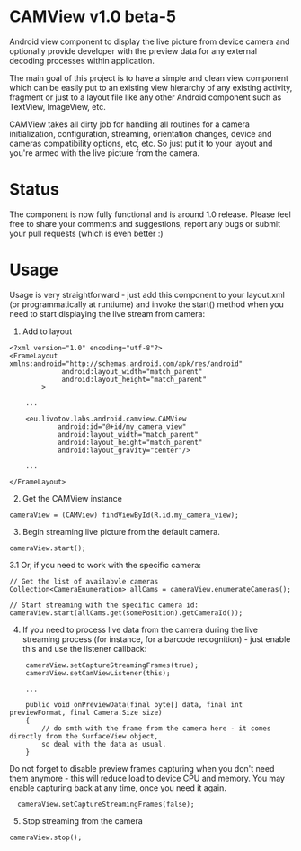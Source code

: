CAMView v1.0 beta-5
=======

 Android view component to display the live picture from device camera and optionally provide developer with the 
 preview data for any external decoding processes within application.

 The main goal of this project is to have a simple and clean view component which can be easily put to an existing
 view hierarchy of any existing activity, fragment or just to a layout file like any other Android component such as
 TextView, ImageView, etc. 
 
 CAMView takes all dirty job for handling all routines for a camera initialization, configuration, streaming, 
 orientation changes, device and cameras compatibility options, etc, etc. So just put it to your layout and you're armed
 with the live picture from the camera.


Status
======

 The component is now fully functional and is around 1.0 release. 
 Please feel free to share your comments and suggestions, report any bugs or submit your pull requests 
 (which is even better :)


Usage
=====

 Usage is very straightforward - just add this component to your layout.xml (or programmatically at runtiume)
 and invoke the start() method when you need to start displaying the live stream from camera:


 1. Add to layout

 ```
 <?xml version="1.0" encoding="utf-8"?>
 <FrameLayout xmlns:android="http://schemas.android.com/apk/res/android"
              android:layout_width="match_parent"
              android:layout_height="match_parent"
         >

     ...

     <eu.livotov.labs.android.camview.CAMView
             android:id="@+id/my_camera_view"
             android:layout_width="match_parent"
             android:layout_height="match_parent"
             android:layout_gravity="center"/>

     ...

 </FrameLayout>
 ```


 2. Get the CAMView instance

 ```
 cameraView = (CAMView) findViewById(R.id.my_camera_view);
 ```


 3. Begin streaming live picture from the default camera.

 ```
 cameraView.start();
 ```


 3.1 Or, if you need to work with the specific camera:

 ```
 // Get the list of availabvle cameras
 Collection<CameraEnumeration> allCams = cameraView.enumerateCameras();

 // Start streaming with the specific camera id:
 cameraView.start(allCams.get(somePosition).getCameraId());
 ```


 4. If you need to process live data from the camera during the live streaming process (for instance, 
    for a barcode recognition) - just enable this and use the listener callback:

 ```
     cameraView.setCaptureStreamingFrames(true);
     cameraView.setCamViewListener(this);
     
     ... 
     
     public void onPreviewData(final byte[] data, final int previewFormat, final Camera.Size size)
     {
         // do smth with the frame from the camera here - it comes directly from the SurfaceView object,
         so deal with the data as usual.
     }
 ```
   Do not forget to disable preview frames capturing when you don't need them anymore - this will reduce load
   to device CPU and memory. You may enable capturing back at any time, once you need it again.
   
 ```
   cameraView.setCaptureStreamingFrames(false);
 ```  


 5. Stop streaming from the camera

 ```
 cameraView.stop();
 ```
